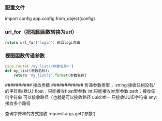 ### 配置文件
import config
app.config.from_object(config)
### url_for（把视图函数转换为url）
```python
return url_for('login') 返回logi页面
```

### 视图函数传递参数
```python
@app.route('/my_list/<参数名称>')
def my_list(参数名称):
    return 'my_list{}'.format(参数名称)

```
##########  接收参数  ############
传递参数类型；
string:接收任何没有\/的字符串(默认)
float：只能接收float型参数
int:只能接收int型参数
path：接收任何字符串 可以接收路径（也就是可以接收路径
uuid:唯一 只接收UUID字符串
any:接收多个路径

查询字符串的方式接收
request.args.get('参数')


